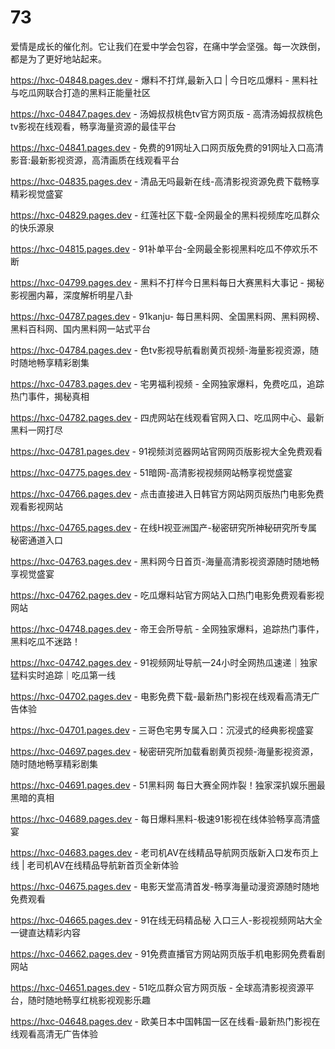 # 73
爱情是成长的催化剂。它让我们在爱中学会包容，在痛中学会坚强。每一次跌倒，都是为了更好地站起来。

https://hxc-04848.pages.dev - 爆料不打烊,最新入口 | 今日吃瓜爆料 - 黑料社与吃瓜网联合打造的黑料正能量社区

https://hxc-04847.pages.dev - 汤姆叔叔桃色tv官方网页版 - 高清汤姆叔叔桃色tv影视在线观看，畅享海量资源的最佳平台

https://hxc-04841.pages.dev - 免费的91网址入口网页版免费的91网址入口高清影音:最新影视资源，高清画质在线观看平台

https://hxc-04835.pages.dev - 清品无吗最新在线-高清影视资源免费下载畅享精彩视觉盛宴

https://hxc-04829.pages.dev - 红莲社区下载-全网最全的黑料视频库吃瓜群众的快乐源泉

https://hxc-04815.pages.dev - 91补单平台-全网最全影视黑料吃瓜不停欢乐不断

https://hxc-04799.pages.dev - 黑料不打样今日黑料每日大赛黑料大事记 - 揭秘影视圈内幕，深度解析明星八卦

https://hxc-04787.pages.dev - 91kanju- 每日黑料网、全国黑料网、黑料网榜、黑料百科网、国内黑料网一站式平台

https://hxc-04784.pages.dev - 色tv影视导航看剧黄页视频-海量影视资源，随时随地畅享精彩剧集

https://hxc-04783.pages.dev - 宅男福利视频 - 全网独家爆料，免费吃瓜，追踪热门事件，揭秘真相

https://hxc-04782.pages.dev - 四虎网站在线观看官网入口、吃瓜网中心、最新黑料一网打尽

https://hxc-04781.pages.dev - 91视频浏览器网站官网网页版影视大全免费观看

https://hxc-04775.pages.dev - 51暗网-高清影视视频网站畅享视觉盛宴

https://hxc-04766.pages.dev - 点击直接进入日韩官方网站网页版热门电影免费观看影视网站

https://hxc-04765.pages.dev - 在线H视亚洲国产-秘密研究所神秘研究所专属秘密通道入口

https://hxc-04763.pages.dev - 黑料网今日首页-海量高清影视资源随时随地畅享视觉盛宴

https://hxc-04762.pages.dev - 吃瓜爆料站官方网站入口热门电影免费观看影视网站

https://hxc-04748.pages.dev - 帝王会所导航 - 全网独家爆料，追踪热门事件，黑料吃瓜不迷路！

https://hxc-04742.pages.dev - 91视频网址导航一24小时全网热瓜速递｜独家猛料实时追踪｜吃瓜第一线

https://hxc-04702.pages.dev - 电影免费下载-最新热门影视在线观看高清无广告体验

https://hxc-04701.pages.dev - 三哥色宅男专属入口：沉浸式的经典影视盛宴

https://hxc-04697.pages.dev - 秘密研究所加载看剧黄页视频-海量影视资源，随时随地畅享精彩剧集

https://hxc-04691.pages.dev - 51黑料网 每日大赛全网炸裂！独家深扒娱乐圈最黑暗的真相

https://hxc-04689.pages.dev - 每日爆料黑料-极速91影视在线体验畅享高清盛宴

https://hxc-04683.pages.dev - 老司机AⅤ在线精品导航网页版新入口发布页上线 | 老司机AⅤ在线精品导航新首页全新体验

https://hxc-04675.pages.dev - 电影天堂高清首发-畅享海量动漫资源随时随地免费观看

https://hxc-04665.pages.dev - 91在线无码精品秘 入口三人-影视视频网站大全一键直达精彩内容

https://hxc-04662.pages.dev - 91免费直播官方网站网页版手机电影网免费看剧网站

https://hxc-04651.pages.dev - 51吃瓜群众官方网页版 - 全球高清影视资源平台，随时随地畅享红桃影视观影乐趣

https://hxc-04648.pages.dev - 欧美日本中国韩国一区在线看-最新热门影视在线观看高清无广告体验
